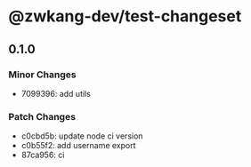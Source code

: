 # @zwkang-dev/test-changeset

## 0.1.0

### Minor Changes

- 7099396: add utils

### Patch Changes

- c0cbd5b: update node ci version
- c0b55f2: add username export
- 87ca956: ci
